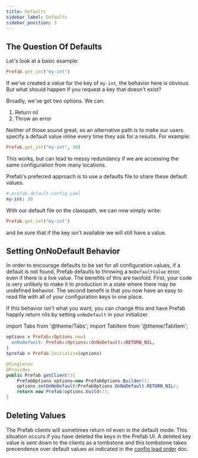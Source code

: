 ```yaml
---
title: Defaults
sidebar_label: Defaults
sidebar_position: 3
---
```


## The Question Of Defaults

Let's look at a basic example:
```ruby
Prefab.get_int("my-int")
```

If we've created a value for the key of `my-int`, the behavior here is obvious. But what should happen if you request a key that 
doesn't exist?

Broadly, we've got two options. We can:
1. Return nil
2. Throw an error

Neither of those sound great, so an alternative path is to make our users specify a default value inline every time they ask for a results. For example:
```ruby
Prefab.get_int("my-int", 30)
```

This works, but can lead to messy redundancy if we are accessing the same configuration from many locations. 

Prefab's preferred approach is to use a defaults file to share these default values. 

```yaml
#.prefab.default.config.yaml
my-int: 30
```
With our default file on the classpath, we can now simply write:
```ruby
Prefab.get_int("my-int")
```
and be sure that if the key isn't available we will still have a value.

## Setting OnNoDefault Behavior

In order to encourage defaults to be set for all configuration values, if a default is not found, Prefab defaults to throwing a
`NoDefaultValue` error, even if there is a live value. The benefits of this are twofold. First, your code is very unlikely to make 
it to production in a state where there may be undefined behavior. The second benefit is that you now have an easy to read file 
with all of your configuration keys in one place.

If this behavior isn't what you want, you can change this and have Prefab happily return nils by setting `onNoDefault` in your initializer.

import Tabs from '@theme/Tabs';
import TabItem from '@theme/TabItem';

<Tabs>
<TabItem value="ruby" label="Ruby">

```ruby
options = Prefab::Options.new(
  onNoDefault: Prefab::Options::OnNoDefault::RETURN_NIL,
)
$prefab = Prefab.initialize(options)
```
</TabItem>
<TabItem value="java" label="Java">

```java
@Singleton
@Provides
public Prefab getClient(){
    PrefabOptions options=new PrefabOptions.Builder();
    options.setOnNoDefault(PrefabOptions.OnNoDefault.RETURN_NIL);
    return new Prefab(options.build());
}
```
</TabItem>
</Tabs>

## Deleting Values
The Prefab clients will sometimes return nil even in the default mode. This situation occurs if you have deleted the keys in the Prefab UI. 
A deleted key value is sent down to the clients as a tombstone and this tombstone takes precendence over default values as indicated in the 
[config load order](bootstrapping.md) doc.
